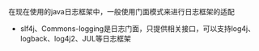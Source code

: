 在现在使用的java日志框架中，一般使用门面模式来进行日志框架的适配

* slf4j、Commons-logging是日志门面，只提供相关接口，可以支持log4j、logback、log4j2、JUL等日志框架